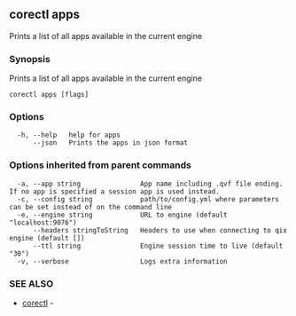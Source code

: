 ## corectl apps

Prints a list of all apps available in the current engine

### Synopsis

Prints a list of all apps available in the current engine

```
corectl apps [flags]
```

### Options

```
  -h, --help   help for apps
      --json   Prints the apps in json format
```

### Options inherited from parent commands

```
  -a, --app string               App name including .qvf file ending. If no app is specified a session app is used instead.
  -c, --config string            path/to/config.yml where parameters can be set instead of on the command line
  -e, --engine string            URL to engine (default "localhost:9076")
      --headers stringToString   Headers to use when connecting to qix engine (default [])
      --ttl string               Engine session time to live (default "30")
  -v, --verbose                  Logs extra information
```

### SEE ALSO

* [corectl](corectl.md)	 - 

